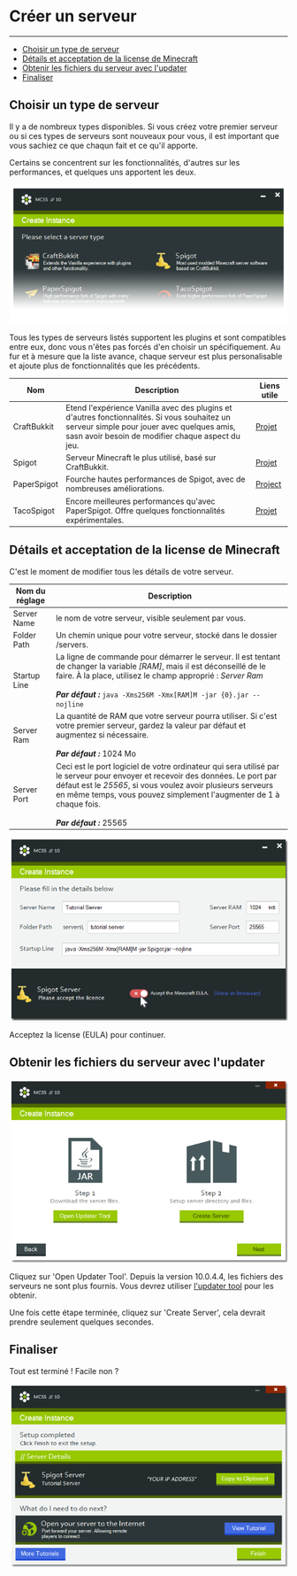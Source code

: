 # Créer un serveur

---

*   [Choisir un type de serveur](#choosing-a-server-type)
*   [Détails et acceptation de la license de Minecraft](#details-and-accepting-the-minecraft-eula)
*   [Obtenir les fichiers du serveur avec l'updater](#get-the-server-files-with-the-updater)
*   [Finaliser](#wrapping-it-up)

<a name="choosing-a-server-type"></a>
## Choisir un type de serveur

Il y a de nombreux types disponibles. Si vous créez votre premier serveur ou si ces types de serveurs sont nouveaux pour vous, il est important que vous sachiez ce que chaqun fait et ce qu'il apporte.

Certains se concentrent sur les fonctionnalités, d'autres sur les performances, et quelques uns apportent les deux.

![Part of a screenshot of the create instance window, slightly faded out towards the bottom](assets/screenshots/create_server_type.png)

Tous les types de serveurs listés supportent les plugins et sont compatibles entre eux, donc vous n'êtes pas forcés d'en choisir un spécifiquement. Au fur et à mesure que la liste avance, chaque serveur est plus personalisable et ajoute plus de fonctionnalités que les précédents.

Nom | Description | Liens utile
--- | --- | ---
CraftBukkit | Etend l'expérience Vanilla avec des plugins et d'autres fonctionnalités. Si vous souhaitez un serveur simple pour jouer avec quelques amis, sasn avoir besoin de modifier chaque aspect du jeu. | [Projet](https://bukkit.org/pages/about-us/)
Spigot | Serveur Minecraft le plus utilisé, basé sur CraftBukkit. | [Projet](https://www.spigotmc.org/wiki/about-spigot/)
PaperSpigot | Fourche hautes performances de Spigot, avec de nombreuses améliorations. | [Project](https://papermc.io/)
TacoSpigot | Encore meilleures performances qu'avec PaperSpigot. Offre quelques fonctionnalités expérimentales. | [Projet](https://tacospigot.github.io/)

<a name="details-and-accepting-the-minecraft-eula"></a>
## Détails et acceptation de la license de Minecraft

C'est le moment de modifier tous les détails de votre serveur.

Nom du réglage | Description
--- | ---
Server Name | le nom de votre serveur, visible seulement par vous.
Folder Path | Un chemin unique pour votre serveur, stocké dans le dossier /servers.
Startup Line | La ligne de commande pour démarrer le serveur. Il est tentant de changer la variable <var>[RAM]</var>, mais il est déconseillé de le faire. À la place, utilisez le champ approprié :  <var>Server Ram</var> <br><br> ***Par défaut :*** `java -Xms256M -Xmx[RAM]M -jar {0}.jar --nojline`
Server Ram | La quantité de RAM que votre serveur pourra utiliser. Si c'est votre premier serveur, gardez la valeur par défaut et augmentez si nécessaire. <br><br>***Par défaut :*** 1024 Mo
Server Port | Ceci est le port logiciel de votre ordinateur qui sera utilisé par le serveur pour envoyer et recevoir des données. Le port par défaut est le <var>25565</var>, si vous voulez avoir plusieurs serveurs en même temps, vous pouvez simplement l'augmenter de 1 à chaque fois.<br><br> ***Par défaut :*** 25565

![Screenshot of the create instance window](assets/screenshots/create_server_eula.png)

Acceptez la license (EULA) pour continuer.

<a name="get-the-server-files-with-the-updater"></a>
## Obtenir les fichiers du serveur avec l'updater

![Screenshot of the create instance window](assets/screenshots/create_server_files.png)

Cliquez sur 'Open Updater Tool'. Depuis la version 10.0.4.4, les fichiers des serveurs ne sont plus fournis. Vous devrez utiliser  [l'updater tool](/maj-un-serveur) pour les obtenir.

Une fois cette étape terminée, cliquez sur 'Create Server', cela devrait prendre seulement quelques secondes.

<a name="#wrapping-it-up"></a>
## Finaliser

Tout est terminé ! Facile non ?

![Screenshot of the create instance window](assets/screenshots/create_server_finished.png)
